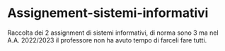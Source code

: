 # Assignement-sistemi-informativi
Raccolta dei 2 assignment di sistemi informativi, di norma sono 3 ma nel A.A. 2022/2023 il professore non ha avuto tempo di farceli fare tutti.
